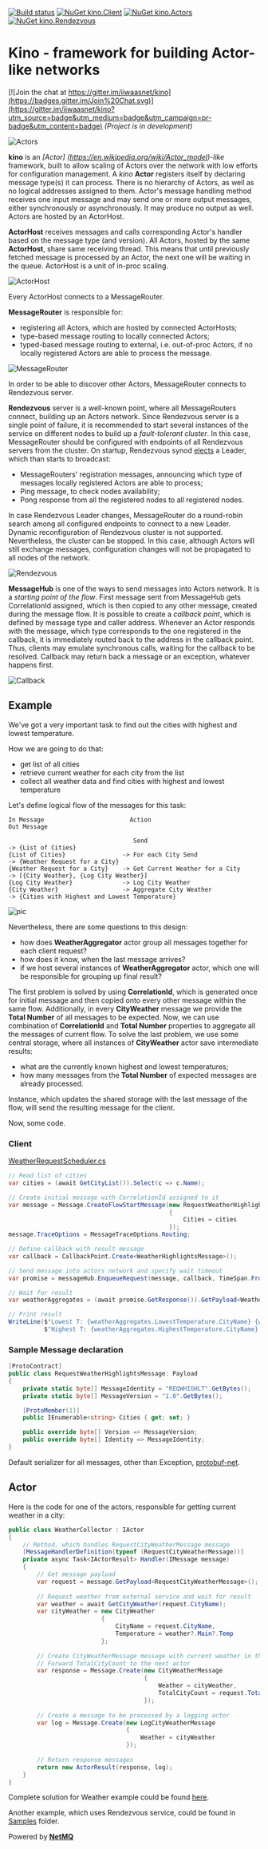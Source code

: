 [![Build status](https://ci.appveyor.com/api/projects/status/khn5imataa5uw4oj?svg=true)](https://ci.appveyor.com/project/iiwaasnet/kino)
[![NuGet kino.Client](https://badge.fury.io/nu/kino.Client.svg)](http://badge.fury.io/nu/kino.Client)
[![NuGet kino.Actors](https://badge.fury.io/nu/kino.Actors.svg)](http://badge.fury.io/nu/kino.Actors)
[![NuGet kino.Rendezvous](https://badge.fury.io/nu/kino.Rendezvous.svg)](http://badge.fury.io/nu/kino.Rendezvous)

# Kino - framework for building Actor-like networks

[![Join the chat at https://gitter.im/iiwaasnet/kino](https://badges.gitter.im/Join%20Chat.svg)](https://gitter.im/iiwaasnet/kino?utm_source=badge&utm_medium=badge&utm_campaign=pr-badge&utm_content=badge)
*(Project is in development)*


![Actors](https://cdn.rawgit.com/iiwaasnet/kino/master/img/Actors.png)

**kino** is an *[Actor] (https://en.wikipedia.org/wiki/Actor_model)-like* framework, built to allow scaling of Actors over the network with low efforts for configuration management. A *kino* **Actor** registers itself by declaring message type(s) it can process. There is no hierarchy of Actors, as well as no logical addresses assigned to them.
Actor's message handling method receives one input message and may send one or more output messages, either synchronously or asynchronously. It may produce no output as well.
Actors are hosted by an ActorHost.



**ActorHost** receives messages and calls corresponding Actor's handler based on the message type (and version). All Actors, hosted by the same **ActorHost**, share same receiving thread. This means that until previously fetched message is processed by an Actor, the next one will be waiting in the queue. ActorHost is a unit of in-proc scaling.

![ActorHost](https://cdn.rawgit.com/iiwaasnet/kino/master/img/ActorHost.png)

Every ActorHost connects to a MessageRouter.


**MessageRouter** is responsible for:
  * registering all Actors, which are hosted by connected ActorHosts;
  * type-based message routing to locally connected Actors;
  * typed-based message routing to external, i.e. out-of-proc Actors, if no locally registered Actors are able to process the message.

![MessageRouter](https://cdn.rawgit.com/iiwaasnet/kino/master/img/MessageRouter.png)

In order to be able to discover other Actors, MessageRouter connects to Rendezvous server.



**Rendezvous** server is a well-known point, where all MessageRouters connect, building up an Actors network. Since Rendezvous server is a single point of failure, it is recommended to start several instances of the service on different nodes to build up a *fault-tolerant cluster*. In this case, MessageRouter should be configured with endpoints of all Rendezvous servers from the cluster. On startup, Rendezvous synod [elects](http://www.xtreemfs.org/publications/flease_paper_ipdps.pdf) a Leader, which than starts to broadcast:
  * MessageRouters' registration messages, announcing which type of messages locally registered Actors are able to process;
  * Ping message, to check nodes availability;
  * Pong response from all the registered nodes to all registered nodes.

In case Rendezvous Leader changes, MessageRouter do a round-robin search among all configured endpoints to connect to a new Leader.  Dynamic reconfiguration of Rendezvous cluster is not supported. Nevertheless, the cluster can be stopped. In this case, although Actors will still exchange messages, configuration changes will not be propagated to all nodes of the network.

![Rendezvous](https://cdn.rawgit.com/iiwaasnet/kino/master/img/Rendezvous.png)


**MessageHub** is one of the ways to send messages into Actors network. It is a *starting point of the flow*. First message sent from MessageHub gets CorrelationId assigned, which is then copied to any other message, created during the message flow. It is possible to create a *callback point*, which is defined by message type and caller address. 
Whenever an Actor responds with the message, which type corresponds to the one registered in the callback, it is immediately routed back to the address in the callback point.
Thus, clients may emulate synchronous calls, waiting for the callback to be resolved. Callback may return back a message or an exception, whatever happens first.

![Callback](https://cdn.rawgit.com/iiwaasnet/kino/master/img/Callback.png)

## Example
We've got a very important task to find out the cities with highest and lowest temperature.

How we are going to do that:
  * get list of all cities
  * retrieve current weather for each city from the list
  * collect all weather data and find cities with highest and lowest temperature
  
Let's define logical flow of the messages for this task:
```
In Message                        Action                                  Out Message

                                   Send                                -> {List of Cities}
{List of Cities}                -> For each City Send                  -> {Weather Request for a City}
{Weather Request for a City}    -> Get Current Weather for a City      -> [{City Weather}, {Log City Weather}]
{Log City Weather}              -> Log City Weather
{City Weather}                  -> Aggregate City Weather              -> {Cities with Highest and Lowest Temperature}
```

![pic]( https://cdn.rawgit.com/iiwaasnet/kino/master/img/Weather.png)

Nevertheless, there are some questions to this design:
  * how does **WeatherAggregator** actor group all messages together for each client request?
  * how does it know, when the last message arrives?
  * if we host several instances of **WeatherAggregator** actor, which one will be responsible for grouping up final result?

The first problem is solved by using **CorrelationId**, which is generated once for initial message and then copied onto every other message within the same flow. Additionally, in every **CityWeather** message we provide the **Total Number** of all messages to be expected. 
Now, we can use combination of **CorrelationId** and **Total Number** properties to aggregate all the messages of current flow.
To solve the last problem, we use some central storage, where all instances of **CityWeather** actor save intermediate results:
  * what are the currently known highest and lowest temperatures;
  * how many messages from the **Total Number** of expected messages are already processed.

Instance, which updates the shared storage with the last message of the flow, will send the resulting message for the client.

Now, some code. 
### Client
[WeatherRequestScheduler.cs](https://github.com/iiwaasnet/weather/blob/master/src/weather.stat/Scheduler/WeatherRequestScheduler.cs)
``` csharp
// Read list of cities
var cities = (await GetCityList()).Select(c => c.Name);

// Create initial message with CorrelationId assigned to it
var message = Message.CreateFlowStartMessage(new RequestWeatherHighlightsMessage
                                             {
                                                 Cities = cities
                                             });
message.TraceOptions = MessageTraceOptions.Routing;

// Define callback with result message
var callback = CallbackPoint.Create<WeatherHighlightsMessage>();

// Send message into actors network and specify wait timeout
var promise = messageHub.EnqueueRequest(message, callback, TimeSpan.FromMinutes(1));

// Wait for result
var weatherAggregates = (await promise.GetResponse()).GetPayload<WeatherHighlightsMessage>();

// Print result
WriteLine($"Lowest T: {weatherAggregates.LowestTemperature.CityName} {weatherAggregates.LowestTemperature.Temperature} C " +
          $"Highest T: {weatherAggregates.HighestTemperature.CityName} {weatherAggregates.HighestTemperature.Temperature} C. ");

```
  
### Sample Message declaration
```csharp
[ProtoContract]
public class RequestWeatherHighlightsMessage: Payload
{
    private static byte[] MessageIdentity = "REQWHIGHLT".GetBytes();
    private static byte[] MessageVersion = "1.0".GetBytes();

    [ProtoMember(1)]
    public IEnumerable<string> Cities { get; set; }

    public override byte[] Version => MessageVersion;
    public override byte[] Identity => MessageIdentity;
}
```
Default serializer for all messages, other than Exception, [protobuf-net](https://github.com/mgravell/protobuf-net).

## Actor
Here is the code for one of the actors, responsible for getting current weather in a city:
```csharp
public class WeatherCollector : IActor
{
    // Method, which handles RequestCityWeatherMessage message
    [MessageHandlerDefinition(typeof (RequestCityWeatherMessage))]
    private async Task<IActorResult> Handler(IMessage message)
    {
        // Get message payload
        var request = message.GetPayload<RequestCityWeatherMessage>();
        
        // Request weather from external service and wait for result
        var weather = await GetCityWeather(request.CityName);        
        var cityWeather = new CityWeather
                          {
                              CityName = request.CityName,
                              Temperature = weather?.Main?.Temp
                          };
                          
        // Create CityWeatherMessage message with current weather in the city
        // Forward TotalCityCount to the next actor
        var response = Message.Create(new CityWeatherMessage
                                      {
                                          Weather = cityWeather,
                                          TotalCityCount = request.TotalCityCount
                                      });
                                      
        // Create a message to be processed by a logging actor
        var log = Message.Create(new LogCityWeatherMessage
                                 {
                                     Weather = cityWeather
                                 });
                                 
        // Return response messages
        return new ActorResult(response, log);
    }
}
```

Complete solution for Weather example could be found [here](https://github.com/iiwaasnet/weather).

Another example, which uses Rendezvous service, could be found in [Samples](https://github.com/iiwaasnet/kino/tree/master/src/Samples) folder.



Powered by **[NetMQ](https://github.com/zeromq/netmq)**
